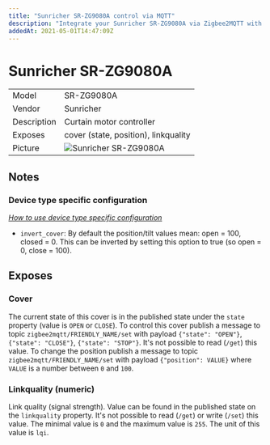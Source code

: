 ```yaml
---
title: "Sunricher SR-ZG9080A control via MQTT"
description: "Integrate your Sunricher SR-ZG9080A via Zigbee2MQTT with whatever smart home infrastructure you are using without the vendors bridge or gateway."
addedAt: 2021-05-01T14:47:09Z
---
```


<!-- !!!! -->
<!-- ATTENTION: This file is auto-generated through docgen! -->
<!-- You can only edit the "## Notes"-Section. -->
<!-- !!!! -->

# Sunricher SR-ZG9080A

|     |     |
|-----|-----|
| Model | SR-ZG9080A  |
| Vendor  | Sunricher  |
| Description | Curtain motor controller |
| Exposes | cover (state, position), linkquality |
| Picture | ![Sunricher SR-ZG9080A](https://psi-4ward.github.io/zigbee2mqtt.io/images/devices/SR-ZG9080A.jpg) |


## Notes

### Device type specific configuration
*[How to use device type specific configuration](../guide/configuration/devices-groups.md#specific-device-options)*

* `invert_cover`: By default the position/tilt values mean: open = 100, closed = 0. This can be inverted by setting this option to true (so open = 0, close = 100).



## Exposes

### Cover 
The current state of this cover is in the published state under the `state` property (value is `OPEN` or `CLOSE`).
To control this cover publish a message to topic `zigbee2mqtt/FRIENDLY_NAME/set` with payload `{"state": "OPEN"}`, `{"state": "CLOSE"}`, `{"state": "STOP"}`.
It's not possible to read (`/get`) this value.
To change the position publish a message to topic `zigbee2mqtt/FRIENDLY_NAME/set` with payload `{"position": VALUE}` where `VALUE` is a number between `0` and `100`.

### Linkquality (numeric)
Link quality (signal strength).
Value can be found in the published state on the `linkquality` property.
It's not possible to read (`/get`) or write (`/set`) this value.
The minimal value is `0` and the maximum value is `255`.
The unit of this value is `lqi`.

